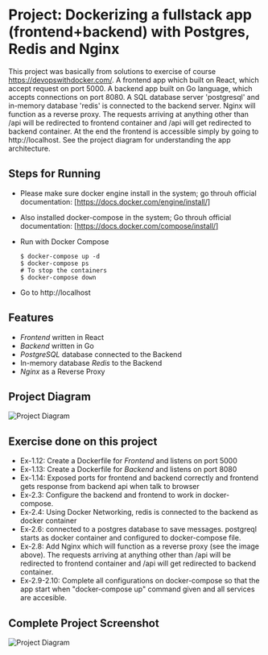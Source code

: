 # Project: Dockerizing a fullstack app (frontend+backend) with Postgres, Redis and Nginx

This project was basically from solutions to exercise of course https://devopswithdocker.com/. A frontend app which built on React, which accept request on port 5000. A backend app built on Go language, which accepts connections on port 8080. A SQL database server 'postgresql' and in-memory database 'redis' is connected to the backend server.
Nginx will function as a reverse proxy. The requests arriving at anything other than /api will be redirected to frontend container and /api will get redirected to backend container. At the end the frontend is accessible simply by going to http://localhost.
See the project diagram for understanding the app architecture.

## Steps for Running

- Please make sure docker engine install in the system; go throuh official documentation: [https://docs.docker.com/engine/install/]

- Also installed docker-compose in the system; Go throuh official documentation: [https://docs.docker.com/compose/install/]

- Run with Docker Compose

  ```console
  $ docker-compose up -d
  $ docker-compose ps
  # To stop the containers
  $ docker-compose down
  ```

- Go to http://localhost

## Features

- _Frontend_ written in React
- _Backend_ written in Go
- _PostgreSQL_ database connected to the Backend
- In-memory database _Redis_ to the Backend
- _Nginx_ as a Reverse Proxy

## Project Diagram

![Project Diagram](https://github.com/faayam/fullstack-docker-project/blob/main/app-screeshots/app-diagram.png)

## Exercise done on this project

- Ex-1.12: Create a Dockerfile for _Frontend_ and listens on port 5000
- Ex-1.13: Create a Dockerfile for _Backend_ and listens on port 8080
- Ex-1.14: Exposed ports for frontend and backend correctly and frontend gets response from backend api when talk to browser
- Ex-2.3: Configure the backend and frontend to work in docker-compose.
- Ex-2.4: Using Docker Networking, redis is connected to the backend as docker container
- Ex-2.6: connected to a postgres database to save messages. postgreql starts as docker container and configured to docker-compose file.
- Ex-2.8: Add Nginx which will function as a reverse proxy (see the image above). The requests arriving at anything other than /api will be redirected to frontend container and /api will get redirected to backend container.
- Ex-2.9-2.10: Complete all configurations on docker-compose so that the app start when "docker-compose up" command given and all services are accesible.

## Complete Project Screenshot

![Project Diagram](https://github.com/faayam/fullstack-docker-project/blob/main/app-screeshots/complete-project.png)
